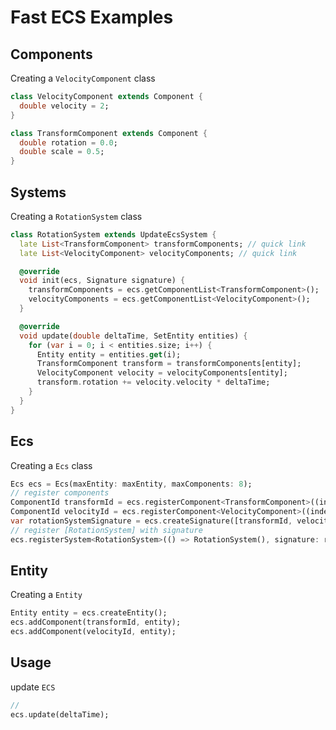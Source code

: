 Fast ECS Examples
==========================


Components
---
Creating a `VelocityComponent` class

```dart
class VelocityComponent extends Component {
  double velocity = 2;
}

class TransformComponent extends Component {
  double rotation = 0.0;
  double scale = 0.5;
}
```

Systems
---
Creating a `RotationSystem` class

```dart
class RotationSystem extends UpdateEcsSystem {
  late List<TransformComponent> transformComponents; // quick link
  late List<VelocityComponent> velocityComponents; // quick link

  @override
  void init(ecs, Signature signature) {
    transformComponents = ecs.getComponentList<TransformComponent>();
    velocityComponents = ecs.getComponentList<VelocityComponent>();
  }

  @override
  void update(double deltaTime, SetEntity entities) {
    for (var i = 0; i < entities.size; i++) {
      Entity entity = entities.get(i);
      TransformComponent transform = transformComponents[entity];
      VelocityComponent velocity = velocityComponents[entity];
      transform.rotation += velocity.velocity * deltaTime;
    }
  }
}
```

Ecs
---
Creating a `Ecs` class

```dart
Ecs ecs = Ecs(maxEntity: maxEntity, maxComponents: 8);
// register components
ComponentId transformId = ecs.registerComponent<TransformComponent>((index) => TransformComponent(), maxEntity);
ComponentId velocityId = ecs.registerComponent<VelocityComponent>((index) => VelocityComponent(), maxEntity);
var rotationSystemSignature = ecs.createSignature([transformId, velocityId]);
// register [RotationSystem] with signature
ecs.registerSystem<RotationSystem>(() => RotationSystem(), signature: rotationSystemSignature);
```

Entity
---
Creating a `Entity`

```dart
Entity entity = ecs.createEntity();
ecs.addComponent(transformId, entity);
ecs.addComponent(velocityId, entity);
```

Usage
---
update `ECS`

```dart
//
ecs.update(deltaTime);
```
